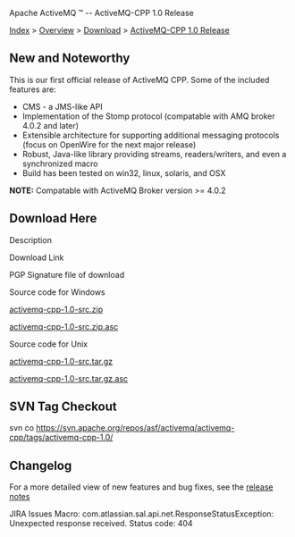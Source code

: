 Apache ActiveMQ ™ -- ActiveMQ-CPP 1.0 Release 

[Index](index.html) > [Overview](overview.md) > [Download](OverviewOverview/Overview/download.md) > [ActiveMQ-CPP 1.0 Release](Index/Overview/Download/activemq-cpp-10-release.md)

New and Noteworthy
------------------

This is our first official release of ActiveMQ CPP. Some of the included features are:

*   CMS - a JMS-like API
*   Implementation of the Stomp protocol (compatable with AMQ broker 4.0.2 and later)
*   Extensible architecture for supporting additional messaging protocols (focus on OpenWire for the next major release)
*   Robust, Java-like library providing streams, readers/writers, and even a synchronized macro
*   Build has been tested on win32, linux, solaris, and OSX

**NOTE:** Compatable with ActiveMQ Broker version >= 4.0.2

Download Here
-------------

Description

Download Link

PGP Signature file of download

Source code for Windows

[activemq-cpp-1.0-src.zip](http://www.apache.org/dyn/closer.cgi/activemq/activemq-cpp/source/activemq-cpp-1.0-src.zip)

[activemq-cpp-1.0-src.zip.asc](http://www.apache.org/dist/activemq/activemq-cpp/source/activemq-cpp-1.0-src.zip.asc)

Source code for Unix

[activemq-cpp-1.0-src.tar.gz](http://www.apache.org/dyn/closer.cgi/activemq/activemq-cpp/source/activemq-cpp-1.0-src.tar.gz)

[activemq-cpp-1.0-src.tar.gz.asc](http://www.apache.org/dist/activemq/activemq-cpp/source/activemq-cpp-1.0-src.tar.gz.asc)

SVN Tag Checkout
----------------

svn co https://svn.apache.org/repos/asf/activemq/activemq-cpp/tags/activemq-cpp-1.0/

Changelog
---------

For a more detailed view of new features and bug fixes, see the [release notes](https://issues.apache.org/activemq/secure/ReleaseNote.jspa?version=11803&styleName=Html&projectId=11000&Create=Create)  

JIRA Issues Macro: com.atlassian.sal.api.net.ResponseStatusException: Unexpected response received. Status code: 404

 

